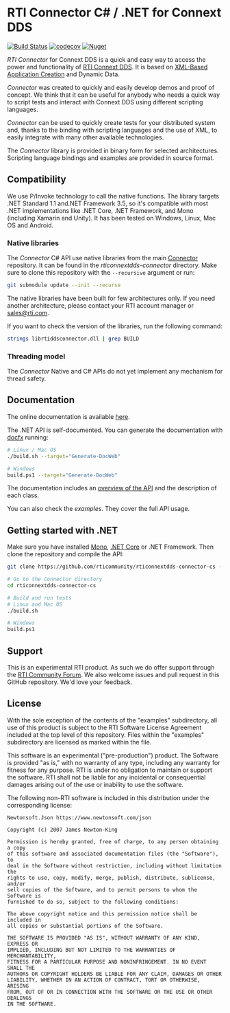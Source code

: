 # RTI Connector C# / .NET for Connext DDS

[![Build Status](https://www.travis-ci.org/rticommunity/rticonnextdds-connector-cs.svg?branch=master)](https://www.travis-ci.org/rticommunity/rticonnextdds-connector-cs)
[![codecov](https://codecov.io/gh/rticommunity/rticonnextdds-connector-cs/branch/master/graph/badge.svg)](https://codecov.io/gh/rticommunity/rticonnextdds-connector-cs)
[![Nuget](https://img.shields.io/nuget/v/RTI.Connext.Connector.svg)](https://www.nuget.org/packages/RTI.Connext.Connector)

*RTI Connector* for Connext DDS is a quick and easy way to access the power and
functionality of [RTI Connext DDS](http://www.rti.com/products/index.html).
It is based on [XML-Based Application Creation](https://community.rti.com/static/documentation/connext-dds/6.0.0/doc/manuals/connext_dds/xml_application_creation/RTI_ConnextDDS_CoreLibraries_XML_AppCreation_GettingStarted.pdf)
and Dynamic Data.

*Connector* was created to quickly and easily develop
demos and proof of concept. We think that it can be useful for anybody who needs
a quick way to script tests and interact with Connext DDS using different scripting languages.

*Connector* can be used to quickly create tests for your distributed system and, thanks to the binding with scripting languages and the use of XML, to easily integrate with many other available technologies.

The *Connector* library is provided in binary form for selected architectures.
Scripting language bindings and examples are provided in source format.

## Compatibility

We use P/Invoke technology to call the native functions. The library targets
.NET Standard 1.1 and.NET Framework 3.5, so it's compatible with most .NET
implementations like .NET Core, .NET Framework, and Mono (including Xamarin
and Unity). It has been tested on Windows, Linux, Mac OS and Android.

### Native libraries

The *Connector* C# API use native libraries from the main
[Connector](https://github.com/rticommunity/rticonnextdds-connector) repository.
It can be found in the _rticonnextdds-connector_ directory.
Make sure to clone this repository with the `--recursive` argument or run:

```bash
git submodule update --init --recurse
```

The native libraries have been built for few architectures only.
If you need another architecture, please contact your RTI account manager or
sales@rti.com.

If you want to check the version of the libraries, run the following command:

``` bash
strings librtiddsconnector.dll | grep BUILD
```

### Threading model

The *Connector* Native and C# APIs do not yet implement any mechanism
for thread safety.

## Documentation

The online documentation is available
[here](https://rticommunity.github.io/rticonnextdds-connector-cs).

The .NET API is self-documented. You can generate the documentation with
[docfx](https://dotnet.github.io/docfx) running:

```bash
# Linux / Mac OS
./build.sh --target="Generate-DocWeb"

# Windows
build.ps1 --target="Generate-DocWeb"
```

The documentation includes an [overview of the API](xref:api_overview) and
the description of each class.

You can also check the _examples_. They cover the full API usage.

## Getting started with .NET

Make sure you have installed [Mono](http://www.mono-project.com/download/),
[.NET Core](https://www.microsoft.com/net/core) or .NET Framework.
Then clone the repository and compile the API:

```bash
git clone https://github.com/rticommunity/rticonnextdds-connector-cs --recursive

# Go to the Connector directory
cd rticonnextdds-connector-cs

# Build and run tests
# Linux and Mac OS
./build.sh

# Windows
build.ps1
```

## Support

This is an experimental RTI product. As such we do offer support through the
[RTI Community Forum](https://community.rti.com/forums/technical-questions).
We also welcome issues and pull request in this GitHub repository.
We'd love your feedback.

## License

With the sole exception of the contents of the "examples" subdirectory,
all use of this product is subject to the RTI Software License Agreement
included at the top level of this repository. Files within the "examples"
subdirectory are licensed as marked within the file.

This software is an experimental ("pre-production") product. The Software is
provided "as is," with no warranty of any type, including any warranty for
fitness for any purpose. RTI is under no obligation to maintain or support the
software. RTI shall not be liable for any incidental or consequential damages
arising out of the use or inability to use the software.

The following non-RTI software is included in this distribution under the
corresponding license:

    Newtonsoft.Json https://www.newtonsoft.com/json

    Copyright (c) 2007 James Newton-King

    Permission is hereby granted, free of charge, to any person obtaining a copy
    of this software and associated documentation files (the "Software"), to
    deal in the Software without restriction, including without limitation the
    rights to use, copy, modify, merge, publish, distribute, sublicense, and/or
    sell copies of the Software, and to permit persons to whom the Software is
    furnished to do so, subject to the following conditions:

    The above copyright notice and this permission notice shall be included in
    all copies or substantial portions of the Software.

    THE SOFTWARE IS PROVIDED "AS IS", WITHOUT WARRANTY OF ANY KIND, EXPRESS OR
    IMPLIED, INCLUDING BUT NOT LIMITED TO THE WARRANTIES OF MERCHANTABILITY,
    FITNESS FOR A PARTICULAR PURPOSE AND NONINFRINGEMENT. IN NO EVENT SHALL THE
    AUTHORS OR COPYRIGHT HOLDERS BE LIABLE FOR ANY CLAIM, DAMAGES OR OTHER
    LIABILITY, WHETHER IN AN ACTION OF CONTRACT, TORT OR OTHERWISE, ARISING
    FROM, OUT OF OR IN CONNECTION WITH THE SOFTWARE OR THE USE OR OTHER DEALINGS
    IN THE SOFTWARE.
